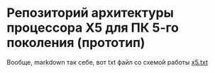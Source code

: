 # Репозиторий архитектуры процессора X5 для ПК 5-го поколения (прототип)
Вообще, markdown так себе, вот txt файл со схемой работы
[x5.txt](https://github.com/user-attachments/files/18592295/x5.txt)
